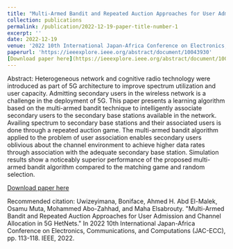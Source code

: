 ```yaml
---
title: "Multi-Armed Bandit and Repeated Auction Approaches for User Admission and Channel Allocation in 5G HetNets"
collection: publications
permalink: /publication/2022-12-19-paper-title-number-1
excerpt: ''
date: 2022-12-19
venue: '2022 10th International Japan-Africa Conference on Electronics, Communications, and Computations (JAC-ECC)'
paperurl: 'https://ieeexplore.ieee.org/abstract/document/10043930'
[Download paper here](https://ieeexplore.ieee.org/abstract/document/10043930)
---
```

Abstract:
Heterogeneous network and cognitive radio technology were introduced as part of 5G architecture to improve spectrum utilization and user capacity. Admitting secondary users in the wireless network is a challenge in the deployment of 5G. This paper presents a learning algorithm based on the multi-armed bandit technique to intelligently associate secondary users to the secondary base stations available in the network. Availing spectrum to secondary base stations and their associated users is done through a repeated auction game. The multi-armed bandit algorithm applied to the problem of user association enables secondary users oblivious about the channel environment to achieve higher data rates through association with the adequate secondary base station. Simulation results show a noticeably superior performance of the proposed multi-armed bandit algorithm compared to the matching game and random selection.

[Download paper here](https://ieeexplore.ieee.org/abstract/document/10043930)

Recommended citation: Uwizeyimana, Boniface, Ahmed H. Abd El-Malek, Osamu Muta, Mohammed Abo-Zahhad, and Maha Elsabrouty. "Multi-Armed Bandit and Repeated Auction Approaches for User Admission and Channel Allocation in 5G HetNets." In 2022 10th International Japan-Africa Conference on Electronics, Communications, and Computations (JAC-ECC), pp. 113-118. IEEE, 2022.
